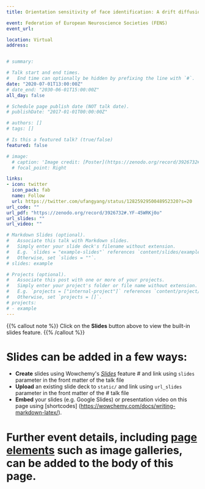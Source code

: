 ```yaml
---
title: Orientation sensitivity of face identification: A drift diffusion model analysis

event: Federation of European Neuroscience Societies (FENS)
event_url: 

location: Virtual
address:


# summary: 

# Talk start and end times.
#   End time can optionally be hidden by prefixing the line with `#`.
date: "2020-07-01T13:00:00Z"
# date_end: "2030-06-01T15:00:00Z"
all_day: false

# Schedule page publish date (NOT talk date).
# publishDate: "2017-01-01T00:00:00Z"

# authors: []
# tags: []

# Is this a featured talk? (true/false)
featured: false

# image:
  # caption: 'Image credit: [Poster](https://zenodo.org/record/3926732#.YF-45WRKj0o)'
  # focal_point: Right

links:
- icon: twitter
  icon_pack: fab
  name: Follow
  url: https://twitter.com/ufangyang/status/1282592950048952320?s=20
url_code: ""
url_pdf: "https://zenodo.org/record/3926732#.YF-45WRKj0o"
url_slides: ""
url_video: ""

# Markdown Slides (optional).
#   Associate this talk with Markdown slides.
#   Simply enter your slide deck's filename without extension.
#   E.g. `slides = "example-slides"` references `content/slides/example-slides.md`.
#   Otherwise, set `slides = ""`.
# slides: example

# Projects (optional).
#   Associate this post with one or more of your projects.
#   Simply enter your project's folder or file name without extension.
#   E.g. `projects = ["internal-project"]` references `content/project/deep-learning/index.md`.
#   Otherwise, set `projects = []`.
# projects:
# - example
---
```


 {{% callout note %}}
 Click on the **Slides** button above to view the built-in slides feature.
 {{% /callout %}}

# Slides can be added in a few ways:

- **Create** slides using Wowchemy's [*Slides*](https://wowchemy.com/docs/managing-content/#create-slides) feature # and link using `slides` parameter in the front matter of the talk file
- **Upload** an existing slide deck to `static/` and link using `url_slides` parameter in the front matter of the # talk file
- **Embed** your slides (e.g. Google Slides) or presentation video on this page using [shortcodes] (https://wowchemy.com/docs/writing-markdown-latex/).

# Further event details, including [page elements](https://wowchemy.com/docs/writing-markdown-latex/) such as image  galleries, can be added to the body of this page.
